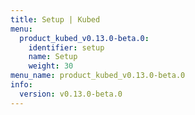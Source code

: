 ```yaml
---
title: Setup | Kubed
menu:
  product_kubed_v0.13.0-beta.0:
    identifier: setup
    name: Setup
    weight: 30
menu_name: product_kubed_v0.13.0-beta.0
info:
  version: v0.13.0-beta.0
---
```


